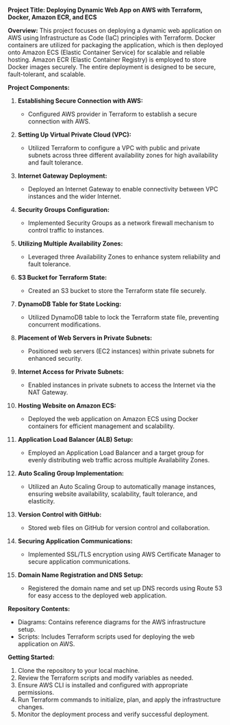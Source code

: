 **Project Title: Deploying Dynamic Web App on AWS with Terraform, Docker, Amazon ECR, and ECS**

**Overview:**
This project focuses on deploying a dynamic web application on AWS using Infrastructure as Code (IaC) principles with Terraform. Docker containers are utilized for packaging the application, which is then deployed onto Amazon ECS (Elastic Container Service) for scalable and reliable hosting. Amazon ECR (Elastic Container Registry) is employed to store Docker images securely. The entire deployment is designed to be secure, fault-tolerant, and scalable.

**Project Components:**

1. **Establishing Secure Connection with AWS:**
   - Configured AWS provider in Terraform to establish a secure connection with AWS.

2. **Setting Up Virtual Private Cloud (VPC):**
   - Utilized Terraform to configure a VPC with public and private subnets across three different availability zones for high availability and fault tolerance.

3. **Internet Gateway Deployment:**
   - Deployed an Internet Gateway to enable connectivity between VPC instances and the wider Internet.

4. **Security Groups Configuration:**
   - Implemented Security Groups as a network firewall mechanism to control traffic to instances.

5. **Utilizing Multiple Availability Zones:**
   - Leveraged three Availability Zones to enhance system reliability and fault tolerance.

6. **S3 Bucket for Terraform State:**
   - Created an S3 bucket to store the Terraform state file securely.

7. **DynamoDB Table for State Locking:**
   - Utilized DynamoDB table to lock the Terraform state file, preventing concurrent modifications.

8. **Placement of Web Servers in Private Subnets:**
   - Positioned web servers (EC2 instances) within private subnets for enhanced security.

9. **Internet Access for Private Subnets:**
   - Enabled instances in private subnets to access the Internet via the NAT Gateway.

10. **Hosting Website on Amazon ECS:**
    - Deployed the web application on Amazon ECS using Docker containers for efficient management and scalability.

11. **Application Load Balancer (ALB) Setup:**
    - Employed an Application Load Balancer and a target group for evenly distributing web traffic across multiple Availability Zones.

12. **Auto Scaling Group Implementation:**
    - Utilized an Auto Scaling Group to automatically manage instances, ensuring website availability, scalability, fault tolerance, and elasticity.

13. **Version Control with GitHub:**
    - Stored web files on GitHub for version control and collaboration.

14. **Securing Application Communications:**
    - Implemented SSL/TLS encryption using AWS Certificate Manager to secure application communications.

15. **Domain Name Registration and DNS Setup:**
    - Registered the domain name and set up DNS records using Route 53 for easy access to the deployed web application.

**Repository Contents:**
- Diagrams: Contains reference diagrams for the AWS infrastructure setup.
- Scripts: Includes Terraform scripts used for deploying the web application on AWS.

**Getting Started:**
1. Clone the repository to your local machine.
2. Review the Terraform scripts and modify variables as needed.
3. Ensure AWS CLI is installed and configured with appropriate permissions.
4. Run Terraform commands to initialize, plan, and apply the infrastructure changes.
5. Monitor the deployment process and verify successful deployment.



